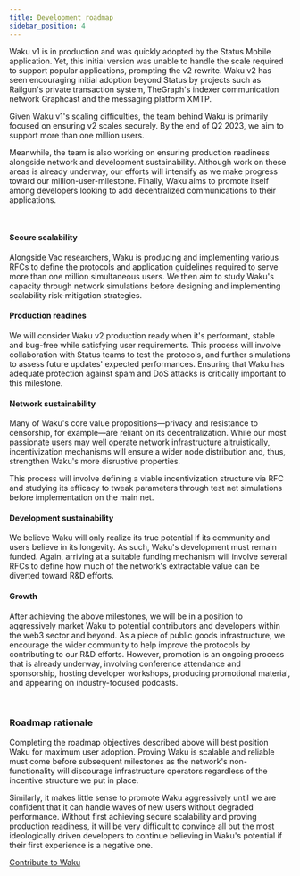 ```yaml
---
title: Development roadmap
sidebar_position: 4
---
```


Waku v1 is in production and was quickly adopted by the Status Mobile application. Yet, this initial version was unable to handle the scale required to support popular applications, prompting the v2 rewrite. Waku v2 has seen encouraging initial adoption beyond Status by projects such as Railgun's private transaction system, TheGraph's indexer communication network Graphcast and the messaging platform XMTP.

Given Waku v1's scaling difficulties, the team behind Waku is primarily focused on ensuring v2 scales securely. By the end of Q2 2023, we aim to support more than one million users.

Meanwhile, the team is also working on ensuring production readiness alongside network and development sustainability. Although work on these areas is already underway, our efforts will intensify as we make progress toward our million-user-milestone. Finally, Waku aims to promote itself among developers looking to add decentralized communications to their applications.

<br/>

#### Secure scalability

Alongside Vac researchers, Waku is producing and implementing various RFCs to define the protocols and application guidelines required to serve more than one million simultaneous users. We then aim to study Waku's capacity through network simulations before designing and implementing scalability risk-mitigation strategies.

#### Production readines

We will consider Waku v2 production ready when it's performant, stable and bug-free while satisfying user requirements. This process will involve collaboration with Status teams to test the protocols, and further simulations to assess future updates' expected performances. Ensuring that Waku has adequate protection against spam and DoS attacks is critically important to this milestone.

#### Network sustainability

Many of Waku's core value propositions—privacy and resistance to censorship, for example—are reliant on its decentralization. While our most passionate users may well operate network infrastructure altruistically, incentivization mechanisms will ensure a wider node distribution and, thus, strengthen Waku's more disruptive properties.

This process will involve defining a viable incentivization structure via RFC and studying its efficacy to tweak parameters through test net simulations before implementation on the main net.

#### Development sustainability

We believe Waku will only realize its true potential if its community and users believe in its longevity. As such, Waku's development must remain funded. Again, arriving at a suitable funding mechanism will involve several RFCs to define how much of the network's extractable value can be diverted toward R&D efforts.

#### Growth

After achieving the above milestones, we will be in a position to aggressively market Waku to potential contributors and developers within the web3 sector and beyond. As a piece of public goods infrastructure, we encourage the wider community to help improve the protocols by contributing to our R&D efforts. However, promotion is an ongoing process that is already underway, involving conference attendance and sponsorship, hosting developer workshops, producing promotional material, and appearing on industry-focused podcasts.

<br/>

### Roadmap rationale

Completing the roadmap objectives described above will best position Waku for maximum user adoption. Proving Waku is scalable and reliable must come before subsequent milestones as the network's non-functionality will discourage infrastructure operators regardless of the incentive structure we put in place.

Similarly, it makes little sense to promote Waku aggressively until we are confident that it can handle waves of new users without degraded performance. Without first achieving secure scalability and proving production readiness, it will be very difficult to convince all but the most ideologically driven developers to continue believing in Waku's potential if their first experience is a negative one.

[Contribute to Waku](https://github.com/waku-org)
